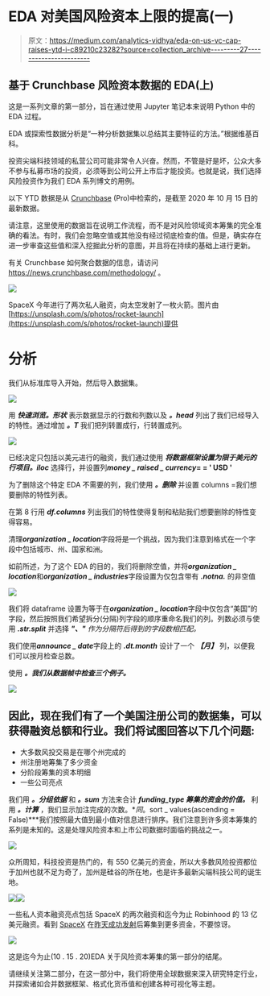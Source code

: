 # EDA 对美国风险资本上限的提高(一)

> 原文：<https://medium.com/analytics-vidhya/eda-on-us-vc-cap-raises-ytd-i-c89210c23282?source=collection_archive---------27----------------------->

## 基于 Crunchbase 风险资本数据的 EDA(上)

这是一系列文章的第一部分，旨在通过使用 Jupyter 笔记本来说明 Python 中的 EDA 过程。

EDA 或探索性数据分析是“一种分析数据集以总结其主要特征的方法。”根据维基百科。

投资尖端科技领域的私营公司可能非常令人兴奋。然而，不管是好是坏，公众大多不参与私募市场的投资，必须等到公司公开上市后才能投资。也就是说，我们选择风险投资作为我们 EDA 系列博文的用例。

以下 YTD 数据是从 [Crunchbase](https://www.crunchbase.com/) (Pro)中检索的，是截至 2020 年 10 月 15 日的最新数据。

请注意，这里使用的数据旨在说明工作流程，而不是对风险领域资本筹集的完全准确的看法。有时，我们会忽略空值或其他没有经过彻底检查的值。但是，确实存在进一步审查这些值和深入挖掘此分析的意图，并且将在持续的基础上进行更新。

有关 Crunchbase 如何聚合数据的信息，请访问 https://news.crunchbase.com/methodology/
。

![](img/cd77b4c1d45c760d76165d4c4275265d.png)

SpaceX 今年进行了两次私人融资，向太空发射了一枚火箭。图片由[https://unsplash.com/s/photos/rocket-launch](https://unsplash.com/s/photos/rocket-launch)提供

# **分析**

我们从标准库导入开始，然后导入数据集。

![](img/5128d07d389229f08b8b34cf25ab0164.png)

用 ***快速浏览。形状*** 表示数据显示的行数和列数以及 ***。head*** 列出了我们已经导入的特性。通过增加 ***。T*** 我们把列转置成行，行转置成列。

![](img/baa5d687534d41440be6451dcd567e28.png)

已经决定只包括以美元进行的融资，我们通过使用 ***将数据框架设置为限于美元的行项目。iloc*** 选择行，并设置列***money _ raised _ currency*= = ' USD '**

为了删除这个特定 EDA 不需要的列，我们使用 ***。删除*** 并设置 columns =我们想要删除的特性列表。

在第 8 行用 ***df.columns*** 列出我们的特性使得复制和粘贴我们想要删除的特性变得容易。

清理***organization _ location***字段将是一个挑战，因为我们注意到格式在一个字段中包括城市、州、国家和洲。

如前所述，为了这个 EDA 的目的，我们将删除空值，并将***organization _ location***和***organization _ industries***字段设置为仅包含带有 ***.notna.*** 的非空值

![](img/e8dde7aac5733453cb0caeb967954b39.png)

我们将 dataframe 设置为等于在***organization _ location***字段中仅包含“美国”的字段，然后按照我们希望拆分(分隔)列字段的顺序重命名我们的列。列数必须与使用 ***.str.split*** 并选择 ***"、"*** *作为分隔符后得到的字段数相匹配。*

我们使用***announce _ date***字段上的 ***.dt.month*** 设计了一个 ***【月】*** 列，以便我们可以按月检查总数。

使用 ***。我们从数据帧中检查三个例子。***

![](img/c8840303f87f930ff88cf4e1df22abd7.png)

## 因此，现在我们有了一个美国注册公司的数据集，可以获得融资总额和行业。我们将试图回答以下几个问题:

*   大多数风投交易是在哪个州完成的
*   州注册地筹集了多少资金
*   分阶段筹集的资本明细
*   一些公司亮点

我们用 ***。分组依据*** 和 ***。sum*** 方法来合计 ***funding_type 筹集的资金的价值。*** 利用 ***。计算*** ，我们显示加注完成的次数。**同*。sort _ values(ascending = False)***我们按照最大值到最小值对信息进行排序。我们注意到许多资本筹集的系列是未知的。这是处理风险资本和上市公司数据时面临的挑战之一。

![](img/09f3f698fe788fc1e9c23af55706083d.png)

众所周知，科技投资是热门的，有 550 亿美元的资金，所以大多数风险投资都位于加州也就不足为奇了，加州是硅谷的所在地，也是许多最新尖端科技公司的诞生地。

![](img/88169b9b07241fc38a8e2297f9f6b504.png)![](img/27459de5b3503d1f06b860fd86081c98.png)

一些私人资本融资亮点包括 SpaceX 的两次融资和迄今为止 Robinhood 的 13 亿美元融资。看到 [SpaceX](https://www.spacex.com/) 在[昨天成功发射](https://www.cbsnews.com/news/spacex-nasa-launch-international-space-station-2020-11-15/)后筹集到更多资金，不要惊讶。

![](img/f8bd584396159735d2f968cc90ce4140.png)

这是迄今为止(10 . 15 . 20)EDA 关于风险资本筹集的第一部分的结尾。

请继续关注第二部分，在这一部分中，我们将使用全球数据来深入研究特定行业，并探索诸如合并数据框架、格式化货币值和创建各种可视化等主题。